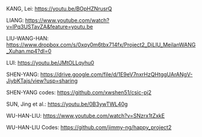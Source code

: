 
KANG, Lei: https://youtu.be/BOpHZNrusrQ

LIANG: https://www.youtube.com/watch?v=IPq3USTavZA&feature=youtu.be

LIU-WANG-HAN: https://www.dropbox.com/s/0xqy0m6tbx714fx/Project2_DiLIU_MeilanWANG_Xuhan.mp4?dl=0

LUI: https://youtu.be/JMtOLLqyhu0

SHEN-YANG: https://drive.google.com/file/d/1E9eV7nxrHzQHtggUArANgV-JiybKTajs/view?usp=sharing

SHEN-YANG codes: https://github.com/xwshen51/csic-pj2

SUN, Jing et al.: https://youtu.be/0B3ywTWL40g

WU-HAN-LIU: https://www.youtube.com/watch?v=SNzrx1tZxkE

WU-HAN-LIU Codes: https://github.com/jimmy-ng/happy_project2 
